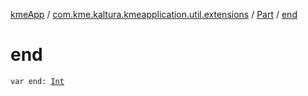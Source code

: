 [kmeApp](../../index.md) / [com.kme.kaltura.kmeapplication.util.extensions](../index.md) / [Part](index.md) / [end](./end.md)

# end

`var end: `[`Int`](https://kotlinlang.org/api/latest/jvm/stdlib/kotlin/-int/index.html)
